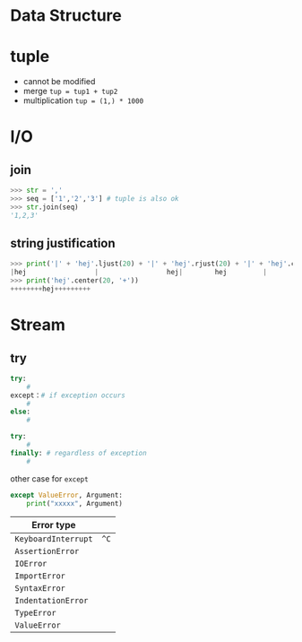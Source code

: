 # Data Structure
# tuple
* cannot be modified
* merge `tup = tup1 + tup2`
* multiplication `tup = (1,) * 1000`


# I/O
## join
```python
>>> str = ','
>>> seq = ['1','2','3'] # tuple is also ok
>>> str.join(seq)
'1,2,3'
```
## string justification
```python
>>> print('|' + 'hej'.ljust(20) + '|' + 'hej'.rjust(20) + '|' + 'hej'.center(20) + '|')
|hej                 |                 hej|        hej         |
>>> print('hej'.center(20, '+'))
++++++++hej+++++++++
```
# Stream
## try
```python
try:
    #
except：# if exception occurs
    #
else:
    #
```
```python
try:
    #
finally: # regardless of exception
    #
```
other case for `except`
```python
except ValueError, Argument:
    print("xxxxx", Argument)
```

| Error type |  |
| ---- | ---- |
| `KeyboardInterrupt` | `^C` |
| `AssertionError` |  |
| `IOError` |  |
| `ImportError` |  |
| `SyntaxError` |  |
| `IndentationError` |  |
| `TypeError` |  |
| `ValueError` |  |

